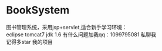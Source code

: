# BookSystem
图书管理系统，采用jsp+servlet,适合新手学习环境：<br/>eclipse tomcat7 jdk 1.6 有什么问题加我qq：1099795081 私聊我 <br/>记得多star 我的项目

